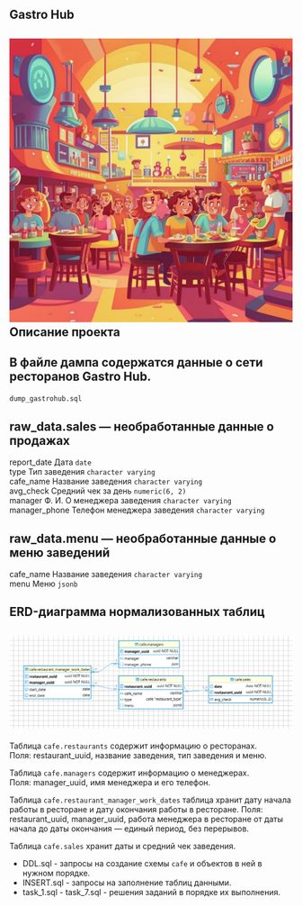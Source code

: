 **Gastro Hub**
--
![Gastro Hub](png/image.jpeg)
**Описание проекта**
--
**В файле дампа содержатся данные о сети ресторанов Gastro Hub.**
--
~~~bash
dump_gastrohub.sql
~~~
raw_data.sales — необработанные данные о продажах
--
report_date Дата `date`  
type Тип заведения `character varying`  
cafe_name	Название заведения `character varying`  
avg_check	Средний чек за день `numeric(6, 2)`  
manager	Ф. И. О менеджера заведения `character varying`  
manager_phone	Телефон менеджера заведения `character varying`   

**raw_data.menu — необработанные данные о меню заведений**  
--
cafe_name	Название заведения  `character varying`  
menu	Меню  `jsonb`

**ERD-диаграмма нормализованных таблиц**
--
![ERD](png/erd.png)
--
Таблица `cafe.restaurants` содержит информацию о ресторанах.  
Поля: restaurant_uuid, название заведения, тип заведения и меню.

Таблица `cafe.managers` содержит информацию о менеджерах.  
Поля: manager_uuid, имя менеджера и его телефон.

Таблица `cafe.restaurant_manager_work_dates` таблица хранит дату начала работы в ресторане и дату окончания работы в ресторане.
Поля: restaurant_uuid, manager_uuid, работа менеджера в ресторане от даты начала до даты окончания — единый период, без перерывов.

Таблица `cafe.sales` хранит даты и средний чек заведения.

- DDL.sql - запросы на создание схемы `cafe` и объектов в ней в нужном порядке.
- INSERT.sql - запросы на заполнение таблиц данными.
- task_1.sql - task_7.sql - решения заданий в порядке их выполнения.




